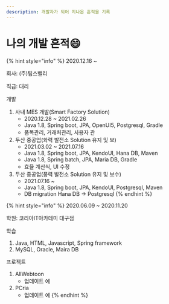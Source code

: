 ```yaml
---
description: 개발자가 되어 지나온 흔적을 기록
---
```


# 나의 개발 흔적😄

{% hint style="info" %}
2020.12.16 ~

회사: \(주\)팁스밸리

직급: 대리

개발

1. 사내 MES 개발\(Smart Factory Solution\) 
   * 2020.12.28 ~ 2021.02.26
   * Java 1.8, Spring boot, JPA, OpenUI5, Postgresql, Gradle
   * 품목관리, 거래처관리, 사용자 관
2. 두산 중공업\(화력 발전소 Solution 유지 및 보\)
   * 2021.03.02 ~ 2021.07.16
   * Java 1.8, Spring boot, JPA, KendoUI, Hana DB, Maven
   * Java 1.8, Spring batch, JPA, Maria DB, Gradle
   * 효율 계산식, UI 수정
3. 두산 중공업\(풍력 발전소 Solution 유지 및 보수\)
   * 2021.07.16 ~
   * Java 1.8, Spring boot, JPA, KendoUI, Postgresql, Maven
   * DB migration Hana DB -&gt; Postgresql
{% endhint %}

{% hint style="info" %}
2020.06.09 ~ 2020.11.20

학원: 코리아IT아카데미 대구점

학습

1. Java, HTML, Javascript, Spring framework
2. MySQL, Oracle, Maira DB

프로젝트

1. AllWebtoon  
   * 업데이트 예
2. PCria
   * 업데이트 예
{% endhint %}

















